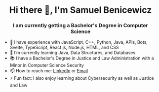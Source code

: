 <h1 align="center">Hi there 👋, I'm Samuel Benicewicz</h1>
<h3 align="center">I am currently getting a Bachelor's Degree in Computer Science</h3>

- 🔭 I have experience with JavaScript, C++, Python, Java, APIs, Bots, Svelte, TypeScript, React.js, Node.js, HTML, and CSS
- 🌱 I’m currently learning Java, Data Structures, and Databases
- 📚 I have a Bachelor's Degree in Justice and Law Administration with a Minor in Computer Science Security
- 📫 How to reach me: <a href="https://www.linkedin.com/in/samuel-benicewicz-077b901ba/">LinkedIn</a> or <a href="mailto:sambenicewicz@yahoo.com">Email</a>
- ⚡ Fun fact: I also enjoy learning about Cybersecurity as well as Justice and Law
